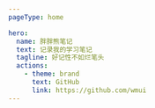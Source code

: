```yaml
---
pageType: home

hero:
  name: 胖胖熊笔记
  text: 记录我的学习笔记
  tagline: 好记性不如烂笔头
  actions:
    - theme: brand
      text: GitHub
      link: https://github.com/wmui
---
```

